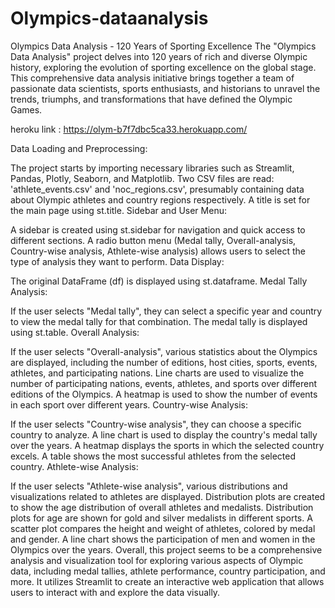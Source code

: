 # Olympics-dataanalysis
Olympics Data Analysis - 120 Years of Sporting Excellence
The "Olympics Data Analysis" project delves into 120 years of rich and diverse Olympic history, exploring the evolution of sporting excellence on the global stage. This comprehensive data analysis initiative brings together a team of passionate data scientists, sports enthusiasts, and historians to unravel the trends, triumphs, and transformations that have defined the Olympic Games.

heroku link : https://olym-b7f7dbc5ca33.herokuapp.com/

Data Loading and Preprocessing:

The project starts by importing necessary libraries such as Streamlit, Pandas, Plotly, Seaborn, and Matplotlib.
Two CSV files are read: 'athlete_events.csv' and 'noc_regions.csv', presumably containing data about Olympic athletes and country regions respectively.
A title is set for the main page using st.title.
Sidebar and User Menu:

A sidebar is created using st.sidebar for navigation and quick access to different sections.
A radio button menu (Medal tally, Overall-analysis, Country-wise analysis, Athlete-wise analysis) allows users to select the type of analysis they want to perform.
Data Display:

The original DataFrame (df) is displayed using st.dataframe.
Medal Tally Analysis:

If the user selects "Medal tally", they can select a specific year and country to view the medal tally for that combination.
The medal tally is displayed using st.table.
Overall Analysis:

If the user selects "Overall-analysis", various statistics about the Olympics are displayed, including the number of editions, host cities, sports, events, athletes, and participating nations.
Line charts are used to visualize the number of participating nations, events, athletes, and sports over different editions of the Olympics.
A heatmap is used to show the number of events in each sport over different years.
Country-wise Analysis:

If the user selects "Country-wise analysis", they can choose a specific country to analyze.
A line chart is used to display the country's medal tally over the years.
A heatmap displays the sports in which the selected country excels.
A table shows the most successful athletes from the selected country.
Athlete-wise Analysis:

If the user selects "Athlete-wise analysis", various distributions and visualizations related to athletes are displayed.
Distribution plots are created to show the age distribution of overall athletes and medalists.
Distribution plots for age are shown for gold and silver medalists in different sports.
A scatter plot compares the height and weight of athletes, colored by medal and gender.
A line chart shows the participation of men and women in the Olympics over the years.
Overall, this project seems to be a comprehensive analysis and visualization tool for exploring various aspects of Olympic data, including medal tallies, athlete performance, country participation, and more. It utilizes Streamlit to create an interactive web application that allows users to interact with and explore the data visually.

